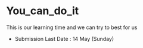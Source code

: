 # You_can_do_it
This is our learning time and we can try to best for us

- Submission Last Date : 14 May (Sunday)
